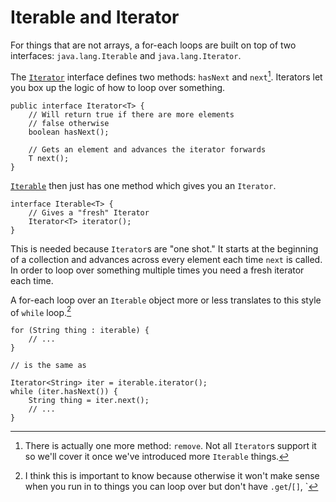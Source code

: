 # Iterable and Iterator

For things that are not arrays, a for-each loops
are built on top of two interfaces: `java.lang.Iterable` and `java.lang.Iterator`.

The [`Iterator`](https://javadoc.mccue.dev/api/java.base/java/util/Iterator.html) interface defines two methods: `hasNext` and `next`[^remove]. Iterators let you box up the logic of
how to loop over something.

```java,no_run
public interface Iterator<T> {
    // Will return true if there are more elements
    // false otherwise
    boolean hasNext();

    // Gets an element and advances the iterator forwards
    T next();
}
```

[`Iterable`](https://javadoc.mccue.dev/api/java.base/java/util/Iterable.html) then
just has one method which gives you an `Iterator`. 

```java,no_run
interface Iterable<T> {
    // Gives a "fresh" Iterator
    Iterator<T> iterator();
}
```

This is needed because `Iterator`s are "one shot." It starts at the beginning of a collection
and advances across every element each time `next` is called. In order to loop over something multiple
times you need a fresh iterator each time.  

A for-each loop over an `Iterable` object more or less translates to this style of `while` loop.[^important]

```java,no_run
for (String thing : iterable) {
    // ...
}

// is the same as

Iterator<String> iter = iterable.iterator();
while (iter.hasNext()) {
    String thing = iter.next();
    // ...
}
```


[^remove]: There is actually one more method: `remove`. Not all `Iterator`s support it so we'll cover it once we've introduced more `Iterable` things.

[^important]: I think this is important to know because otherwise it won't make sense when you run in to things you can loop over but don't have `.get`/`[]`, `